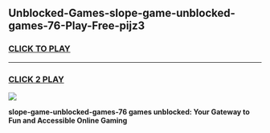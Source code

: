 
## Unblocked-Games-slope-game-unblocked-games-76-Play-Free-pijz3
<h3>
<a href="https://premium76.site?title=slope-game-unblocked-games-76&ref=20A">CLICK TO PLAY</a></h3>
<hr>

<h3>
<a href="https://premium76.site?title=slope-game-unblocked-games-76&ref=20A">CLICK 2 PLAY</a>
  
</h3>

<a href="https://premium76.site?title=slope-game-unblocked-games-76&ref=20A"><img src="https://clearcache.store/games.png"></a>


**slope-game-unblocked-games-76 games unblocked: Your Gateway to Fun and Accessible Online Gaming**
